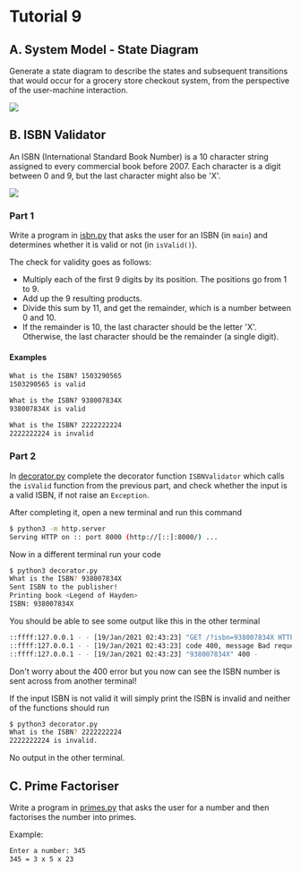 # Tutorial 9

## A. System Model - State Diagram

Generate a state diagram to describe the states and subsequent transitions that would occur for a grocery store checkout system, from the perspective of the user-machine interaction.

![](https://www.canstarblue.com.au/wp-content/uploads/2018/09/shutterstock_793003627-300x189.jpg)

## B. ISBN Validator
An ISBN (International Standard Book Number) is a 10 character string assigned to every commercial book before 2007. Each character is a digit between 0 and 9, but the last character might also be 'X'.

![](https://blog-cdn.reedsy.com/directories/admin/featured_image/264/a6c86df5fe718614a3c60daa95825b77.jpg)

### Part 1
Write a program in [isbn.py](isbn.py) that asks the user for an ISBN (in `main`) and determines whether it is valid or not (in `isValid()`).

The check for validity goes as follows:
* Multiply each of the first 9 digits by its position. The positions go from 1 to 9.
* Add up the 9 resulting products.
* Divide this sum by 11, and get the remainder, which is a number between 0 and 10.
* If the remainder is 10, the last character should be the letter 'X'. Otherwise, the last character should be the remainder (a single digit).

#### Examples

```txt
What is the ISBN? 1503290565
1503290565 is valid
```

```txt
What is the ISBN? 938007834X
938007834X is valid
```

```txt
What is the ISBN? 2222222224
2222222224 is invalid
```

### Part 2
In [decorator.py](decorator.py) complete the decorator function `ISBNValidator` which calls the `isValid` function from the previous part, and check whether the input is a valid ISBN, if not raise an `Exception`.

After completing it, open a new terminal and run this command
```bash
$ python3 -m http.server
Serving HTTP on :: port 8000 (http://[::]:8000/) ...
```

Now in a different terminal run your code
```bash
$ python3 decorator.py
What is the ISBN? 938007834X
Sent ISBN to the publisher!
Printing book <Legend of Hayden>
ISBN: 938007834X
```

You should be able to see some output like this in the other terminal
```bash
::ffff:127.0.0.1 - - [19/Jan/2021 02:43:23] "GET /?isbn=938007834X HTTP/1.1" 200 -
::ffff:127.0.0.1 - - [19/Jan/2021 02:43:23] code 400, message Bad request syntax ('938007834X')
::ffff:127.0.0.1 - - [19/Jan/2021 02:43:23] "938007834X" 400 -
```

Don't worry about the 400 error but you now can see the ISBN number is sent across from another terminal!

If the input ISBN is not valid it will simply print the ISBN is invalid and neither of the functions should run
```bash
$ python3 decorator.py
What is the ISBN? 2222222224
2222222224 is invalid.
```

No output in the other terminal.

## C. Prime Factoriser

Write a program in [primes.py](primes.py) that asks the user for a number and then factorises the number into primes.

Example:
```txt
Enter a number: 345
345 = 3 x 5 x 23
```
